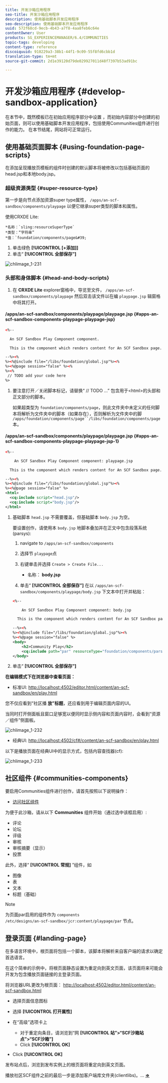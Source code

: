 ```yaml
---
title: 开发沙箱应用程序
seo-title: 开发沙箱应用程序
description: 使用基础脚本开发应用程序
seo-description: 使用基础脚本开发应用程序
uuid: 572f68cd-9ecb-4b43-a7f8-4aa8feb6c64e
contentOwner: User
products: SG_EXPERIENCEMANAGER/6.4/COMMUNITIES
topic-tags: developing
content-type: reference
discoiquuid: 910229a3-38b1-44f1-9c09-55f8fd6cbb1d
translation-type: tm+mt
source-git-commit: 2d1e39120d79de029927011d48f7397b53ad91bc

---
```



# 开发沙箱应用程序 {#develop-sandbox-application}

在本节中，既然模板已在初始应用程序部分中设置 [](initial-app.md)[](initial-content.md) ，而初始内容部分中创建的初始页面，则可以使用基础脚本开发应用程序，包括使用Communities组件进行创作的能力。 在本节结尾，网站将可正常运行。

## 使用基础页面脚本 {#using-foundation-page-scripts}

在添加呈现播放页模板的组件时创建的默认脚本将被修改以包括基础页面的head.jsp和本地body.jsp。

### 超级资源类型 {#super-resource-type}

第一步是向节点添加资源super type属性， `/apps/an-scf-sandbox/components/playpage` 以便它继承super类型的脚本和属性。

使用CRXDE Lite:

<!--Resolve steps below-->
    *名称：`sling:resourceSuperType`
    *类型：“字符串”
    *值：`foundation/components/page&#39;

1. 单击绿色 **[!UICONTROL [+添加]]**
1. 单击“ **[!UICONTROL 全部保存”]**

![chlimage_1-231](assets/chlimage_1-231.png)

### 头部和身体脚本 {#head-and-body-scripts}

1. 在 **CRXDE Lite** explorer窗格中，导览至文件， `/apps/an-scf-sandbox/components/playpage` 然后双击该文件以在编 `playpage.jsp` 辑窗格中将其打开。

#### /apps/an-scf-sandbox/components/playpage/playpage.jsp {#apps-an-scf-sandbox-components-playpage-playpage-jsp}

```xml
<%--

  An SCF Sandbox Play Component component.

  This is the component which renders content for An SCF Sandbox page.

--%><%
%><%@include file="/libs/foundation/global.jsp"%><%
%><%@page session="false" %><%
%><%
 // TODO add your code here
%>
```

1. 要注意打开／关闭脚本标记，请替换“ // TODO ...” 包含用于&lt;html>的头部和正文部分的脚本。

   如果超类型为 `foundation/components/page`，则此文件夹中未定义的任何脚本将解析为文件夹中的脚本（如果存在），否则解析为文件夹中的脚 `/apps/foundation/components/page``/libs/foundation/components/page` 本。

#### /apps/an-scf-sandbox/components/playpage/playpage.jsp {#apps-an-scf-sandbox-components-playpage-playpage-jsp-1}

```xml
<%--

    An SCF Sandbox Play Component component: playpage.jsp

  This is the component which renders content for An SCF Sandbox page.

--%><%
%><%@include file="/libs/foundation/global.jsp"%><%
%><%@page session="false" %>
<html>
  <cq:include script="head.jsp"/>
  <cq:include script="body.jsp"/>
</html>
```

1. 基础脚本 `head.jsp` 不需要覆盖，但基础脚本 `body.jsp` 为空。

   要设置创作，请使用本 `body.jsp` 地脚本叠加并在正文中包含段落系统(parsys):

   1. navigate to `/apps/an-scf-sandbox/components`
   1. 选择节 `playpage`点
   1. 右键单击并选择 `Create > Create File...`

      * 名称： **body.jsp**
   1. 单击“ **[!UICONTROL 全部保存”]**
   在以 `/apps/an-scf-sandbox/components/playpage/body.jsp` 下文本中打开并粘贴：

   ```xml
   <%--
   
       An SCF Sandbox Play Component component: body.jsp
   
     This is the component which renders content for An SCF Sandbox page.
   
   --%><%
   %><%@include file="/libs/foundation/global.jsp"%><%
   %><%@page session="false" %>
   <body>
       <h2>Community Play</h2>
       <cq:include path="par" resourceType="foundation/components/parsys" />
   </body>
   ```

1. 单击“ **[!UICONTROL 全部保存”]**

**在编辑模式下在浏览器中查看页面：**

* 标准UI: [http://localhost:4502/editor.html/content/an-scf-sandbox/en/play.html](http://localhost:4502/editor.html/content/an-scf-sandbox/en/play.md)

您不仅应看到“社区播 **放”标题**，还应看到用于编辑页面内容的UI。

当同时打开侧面板且窗口足够宽以便同时显示侧内容和页面内容时，会看到“资源／组件”侧面板。

![chlimage_1-232](assets/chlimage_1-232.png)

* 经典UI: [http://localhost:4502/cf#/content/an-scf-sandbox/en/play.html](http://localhost:4502/cf#/content/an-scf-sandbox/en/play.html)

以下是播放页面在经典UI中的显示方式，包括内容查找器(cf):

![chlimage_1-233](assets/chlimage_1-233.png)

## 社区组件 {#communities-components}

要启用Communities组件进行创作，请首先按照以下说明操作：

* [访问社区组件](basics.md#accessing-communities-components)

为便于此沙箱，请从以下 **Communities** 组件开始（通过选中该框启用）:

* 评论
* 论坛
* 评级
* 审核
* 审核摘要（显示）
* 投票

此外，选择“ **[!UICONTROL 常规]** ”组件，如

* 图像
* 表
* 文本
* 标题（基础）

>[!NOTE]
>
>为页面par启用的组件作为 `components`\
>`/etc/designs/an-scf-sandbox/jcr:content/playpage/par` 节点。

## 登录页面 {#landing-page}

在多语言环境中，根页面将包括一个脚本，该脚本将解析来自客户端的请求以确定首选语言。

在这个简单的示例中，将根页面静态设置为重定向到英文页面，该页面将来可能会开发为包含播放页面链接的主登录页面。

将浏览器URL更改为根页面： [http://localhost:4502/editor.html/content/an-scf-sandbox.html](https://locahost:4502/editor.html/content/an-scf-sandbox.html)

* 选择页面信息图标
* 选择 **[!UICONTROL 打开属性]**
* 在“高级”选项卡上

   * 对于重定向条目，请浏览到“网 **[!UICONTROL 站”>“SCF沙箱站点”>“SCF沙箱”]**
   * Click **[!UICONTROL OK]**

* Click **[!UICONTROL OK]**

发布站点后，浏览到发布实例上的根页面将重定向到英文页面。

播放社区SCF组件之前的最后一步是添加客户端库文件夹(clientlibs)。... **[⇒](add-clientlibs.md)**